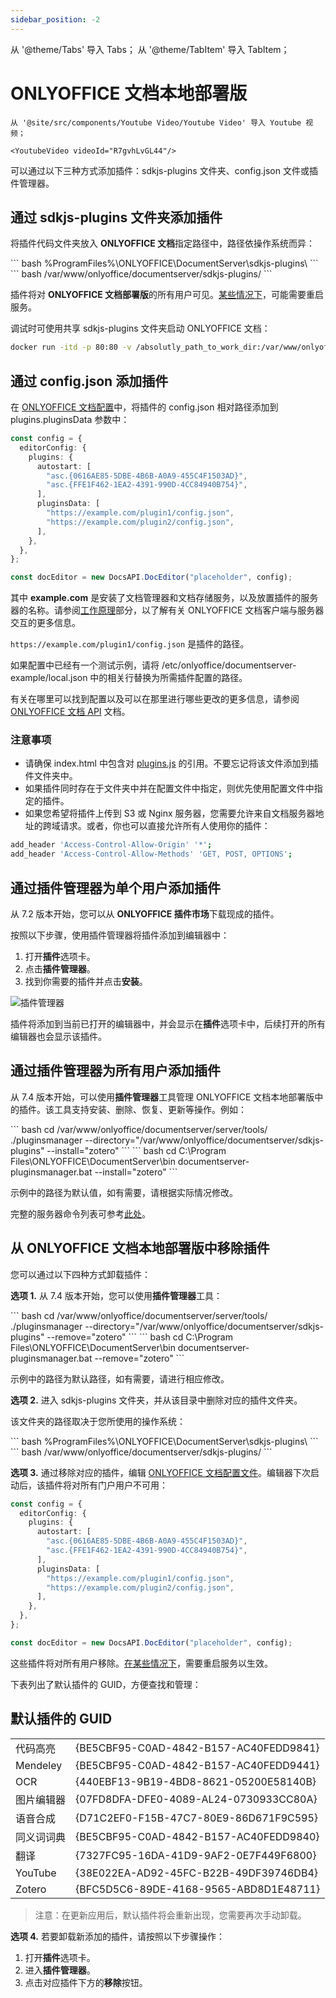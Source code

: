```yaml
---
sidebar_position: -2
---
```


从 '@theme/Tabs' 导入 Tabs；
从 '@theme/TabItem' 导入 TabItem；

# ONLYOFFICE 文档本地部署版

```mdx-code-block
从 '@site/src/components/Youtube Video/Youtube Video' 导入 Youtube 视频；

<YoutubeVideo videoId="R7gvhLvGL44"/>
```

可以通过以下三种方式添加插件：sdkjs-plugins 文件夹、config.json 文件或插件管理器。

## 通过 sdkjs-plugins 文件夹添加插件

将插件代码文件夹放入 **ONLYOFFICE 文档**指定路径中，路径依操作系统而异：

<Tabs>
  <TabItem value="win" label="Windows">
      ``` bash
      %ProgramFiles%\ONLYOFFICE\DocumentServer\sdkjs-plugins\
      ```
  </TabItem>
  <TabItem value="lin" label="Linux">
      ``` bash
      /var/www/onlyoffice/documentserver/sdkjs-plugins/
      ```
  </TabItem>
</Tabs>

插件将对 **ONLYOFFICE 文档部署版**的所有用户可见。[某些情况下](https://nodejs.org/docs/latest/api/fs.html#fs_availability)，可能需要重启服务。

调试时可使用共享 sdkjs-plugins 文件夹启动 ONLYOFFICE 文档：

``` sh
docker run -itd -p 80:80 -v /absolutly_path_to_work_dir:/var/www/onlyoffice/documentserver/sdkjs-plugins/plugin onlyoffice/documentserver-ee:latest
```

## 通过 config.json 添加插件

在 [ONLYOFFICE 文档配置](../../../docs-api/usage-api/config/editor/plugins.md)中，将插件的 config.json 相对路径添加到 plugins.pluginsData 参数中：

``` ts
const config = {
  editorConfig: {
    plugins: {
      autostart: [
        "asc.{0616AE85-5DBE-4B6B-A0A9-455C4F1503AD}",
        "asc.{FFE1F462-1EA2-4391-990D-4CC84940B754}",
      ],
      pluginsData: [
        "https://example.com/plugin1/config.json",
        "https://example.com/plugin2/config.json",
      ],
    },
  },
};

const docEditor = new DocsAPI.DocEditor("placeholder", config);
```

其中 **example.com** 是安装了文档管理器和文档存储服务，以及放置插件的服务器的名称。请参阅[工作原理](../../../docs-api/get-started/how-it-works/how-it-works.md)部分，以了解有关 ONLYOFFICE 文档客户端与服务器交互的更多信息。

`https://example.com/plugin1/config.json` 是插件的路径。

如果配置中已经有一个测试示例，请将 /etc/onlyoffice/documentserver-example/local.json 中的相关行替换为所需插件配置的路径。

有关在哪里可以找到配置以及可以在那里进行哪些更改的更多信息，请参阅 [ONLYOFFICE 文档 API](../../../docs-api/usage-api/config/editor/plugins.md) 文档。

### 注意事项

- 请确保 index.html 中包含对 [plugins.js](https://onlyoffice.github.io/sdkjs-plugins/v1/plugins.js) 的引用。不要忘记将该文件添加到插件文件夹中。
- 如果插件同时存在于文件夹中并在配置文件中指定，则优先使用配置文件中指定的插件。
- 如果您希望将插件上传到 S3 或 Nginx 服务器，您需要允许来自文档服务器地址的跨域请求。或者，你也可以直接允许所有人使用你的插件：

``` sh
add_header 'Access-Control-Allow-Origin' '*';
add_header 'Access-Control-Allow-Methods' 'GET, POST, OPTIONS';
```

## 通过插件管理器为单个用户添加插件

从 7.2 版本开始，您可以从 **ONLYOFFICE 插件市场**下载现成的插件。

按照以下步骤，使用插件管理器将插件添加到编辑器中：

1. 打开**插件**选项卡。  
2. 点击**插件管理器**。  
3. 找到你需要的插件并点击**安装**。

![插件管理器](/assets/images/plugins/plugin-manager.png)

插件将添加到当前已打开的编辑器中，并会显示在**插件**选项卡中，后续打开的所有编辑器也会显示该插件。

## 通过插件管理器为所有用户添加插件

从 7.4 版本开始，可以使用**插件管理器**工具管理 ONLYOFFICE 文档本地部署版中的插件。该工具支持安装、删除、恢复、更新等操作。例如：

<Tabs>
  <TabItem value="docker" label="Docker, DEB, and RPM">
      ``` bash
      cd /var/www/onlyoffice/documentserver/server/tools/
      ./pluginsmanager --directory="/var/www/onlyoffice/documentserver/sdkjs-plugins" --install="zotero"
      ```
  </TabItem>
  <TabItem value="win" label="Windows">
      ``` bash
      cd C:\Program Files\ONLYOFFICE\DocumentServer\bin
      documentserver-pluginsmanager.bat --install="zotero"
      ```
  </TabItem>
</Tabs>

示例中的路径为默认值，如有需要，请根据实际情况修改。

完整的服务器命令列表可参考[此处](https://helpcenter.onlyoffice.com/ONLYOFFICE-Editors/editors-User-Guides/AllEditors/Plugin-manager.aspx#servercommands)。

## 从 ONLYOFFICE 文档本地部署版中移除插件

您可以通过以下四种方式卸载插件：

**选项 1.** 从 7.4 版本开始，您可以使用**插件管理器**工具：

<Tabs>
  <TabItem value="docker" label="Docker, DEB, and RPM">
      ``` bash
      cd /var/www/onlyoffice/documentserver/server/tools/
      ./pluginsmanager --directory="/var/www/onlyoffice/documentserver/sdkjs-plugins" --remove="zotero"
      ```
  </TabItem>
  <TabItem value="win" label="Windows">
      ``` bash
      cd C:\Program Files\ONLYOFFICE\DocumentServer\bin
      documentserver-pluginsmanager.bat --remove="zotero"
      ```
  </TabItem>
</Tabs>

示例中的路径为默认路径，如有需要，请进行相应修改。

**选项 2.** 进入 sdkjs-plugins 文件夹，并从该目录中删除对应的插件文件夹。

该文件夹的路径取决于您所使用的操作系统：

<Tabs>
  <TabItem value="win" label="Windows">
      ``` bash
      %ProgramFiles%\ONLYOFFICE\DocumentServer\sdkjs-plugins\
      ```
  </TabItem>
  <TabItem value="lin" label="Linux">
      ``` bash
      /var/www/onlyoffice/documentserver/sdkjs-plugins/
      ```
  </TabItem>
</Tabs>

**选项 3.** 通过移除对应的插件，编辑 [ONLYOFFICE 文档配置文件](../../../docs-api/usage-api/config/editor/plugins.md)。编辑器下次启动后，该插件将对所有门户用户不可用：

``` ts
const config = {
  editorConfig: {
    plugins: {
      autostart: [
        "asc.{0616AE85-5DBE-4B6B-A0A9-455C4F1503AD}",
        "asc.{FFE1F462-1EA2-4391-990D-4CC84940B754}",
      ],
      pluginsData: [
        "https://example.com/plugin1/config.json",
        "https://example.com/plugin2/config.json",
      ],
    },
  },
};

const docEditor = new DocsAPI.DocEditor("placeholder", config);
```

这些插件将对所有用户移除。[在某些情况下](https://nodejs.org/docs/latest/api/fs.html#fs_availability)，需要重启服务以生效。

下表列出了默认插件的 GUID，方便查找和管理：

## 默认插件的 GUID

|                |                                        |
| -------------- | -------------------------------------- |
| 代码高亮        | \{BE5CBF95-C0AD-4842-B157-AC40FEDD9841\} |
| Mendeley       | \{BE5CBF95-C0AD-4842-B157-AC40FEDD9441\} |
| OCR            | \{440EBF13-9B19-4BD8-8621-05200E58140B\} |
| 图片编辑器      | \{07FD8DFA-DFE0-4089-AL24-0730933CC80A\} |
| 语音合成        | \{D71C2EF0-F15B-47C7-80E9-86D671F9C595\} |
| 同义词词典      | \{BE5CBF95-C0AD-4842-B157-AC40FEDD9840\} |
| 翻译           | \{7327FC95-16DA-41D9-9AF2-0E7F449F6800\} |
| YouTube        | \{38E022EA-AD92-45FC-B22B-49DF39746DB4\} |
| Zotero         | \{BFC5D5C6-89DE-4168-9565-ABD8D1E48711\} |

> 注意：在更新应用后，默认插件将会重新出现，您需要再次手动卸载。

**选项 4.** 若要卸载新添加的插件，请按照以下步骤操作：

1. 打开**插件**选项卡。
2. 进入**插件管理器**。
3. 点击对应插件下方的**移除**按钮。
